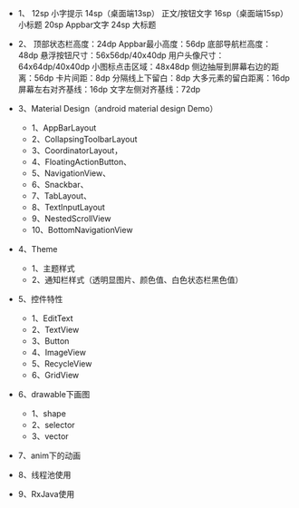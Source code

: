 
* 1、
    12sp 小字提示
    14sp（桌面端13sp） 正文/按钮文字
    16sp（桌面端15sp） 小标题
    20sp Appbar文字
    24sp 大标题
  
* 2、
    顶部状态栏高度：24dp
    Appbar最小高度：56dp
    底部导航栏高度：48dp
    悬浮按钮尺寸：56x56dp/40x40dp
    用户头像尺寸：64x64dp/40x40dp
    小图标点击区域：48x48dp
    侧边抽屉到屏幕右边的距离：56dp
    卡片间距：8dp
    分隔线上下留白：8dp
    大多元素的留白距离：16dp
    屏幕左右对齐基线：16dp
    文字左侧对齐基线：72dp
    
* 3、Material Design（android material design Demo）
    - 1、AppBarLayout
    - 2、CollapsingToolbarLayout
    - 3、CoordinatorLayout，
    - 4、FloatingActionButton、
    - 5、NavigationView、
    - 6、Snackbar、
    - 7、TabLayout、
    - 8、TextInputLayout
    - 9、NestedScrollView
    - 10、BottomNavigationView

* 4、Theme
    - 1、主题样式
    - 2、通知栏样式（透明显图片、颜色值、白色状态栏黑色值）
    
* 5、控件特性
    - 1、EditText
    - 2、TextView
    - 3、Button
    - 4、ImageView
    - 5、RecycleView
    - 6、GridView

* 6、drawable下画图
    - 1、shape
    - 2、selector
    - 3、vector

* 7、anim下的动画

* 8、线程池使用

* 9、RxJava使用



